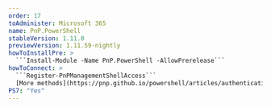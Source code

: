```yaml
---
order: 17
toAdminister: Microsoft 365
name: PnP.PowerShell
stableVersion: 1.11.0
previewVersion: 1.11.59-nightly
howToInstallPre: >
  ```Install-Module -Name PnP.PowerShell -AllowPrerelease```
howToConnect: >
  ```Register-PnPManagementShellAccess```
  [More methods](https://pnp.github.io/powershell/articles/authentication.html)
PS7: "Yes"
---
```

